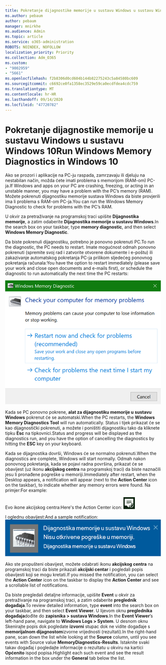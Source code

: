 ```yaml
---
title: Pokretanje dijagnostike memorije u sustavu Windows u sustavu Windows 10
ms.author: pebaum
author: pebaum
manager: mnirkhe
ms.audience: Admin
ms.topic: article
ms.service: o365-administration
ROBOTS: NOINDEX, NOFOLLOW
localization_priority: Priority
ms.collection: Adm_O365
ms.custom:
- "9002959"
- "5661"
ms.openlocfilehash: f2b8306d0cd604b144b82275243c5a84580bc609
ms.sourcegitcommit: c6692ce0fa1358ec3529e59ca0ecdfdea4cdc759
ms.translationtype: MT
ms.contentlocale: hr-HR
ms.lasthandoff: 09/14/2020
ms.locfileid: "47720782"
---
```

# <a name="run-windows-memory-diagnostics-in-windows-10"></a><span data-ttu-id="54bd8-102">Pokretanje dijagnostike memorije u sustavu Windows u sustavu Windows 10</span><span class="sxs-lookup"><span data-stu-id="54bd8-102">Run Windows Memory Diagnostics in Windows 10</span></span>

<span data-ttu-id="54bd8-103">Ako se prozori i aplikacije na PC-ju raspada, zamrzavaju ili djeluju na nestabilan način, možda ćete imati problema s memorijom (RAM-om) PC-ja.</span><span class="sxs-lookup"><span data-stu-id="54bd8-103">If Windows and apps on your PC are crashing, freezing, or acting in an unstable manner, you may have a problem with the PC’s memory (RAM).</span></span> <span data-ttu-id="54bd8-104">Možete pokrenuti dijagnostiku memorije sustava Windows da biste provjerili ima li problema s RAM-om PC-ja.</span><span class="sxs-lookup"><span data-stu-id="54bd8-104">You can run the Windows Memory Diagnostic to check for problems with the PC’s RAM.</span></span>

<span data-ttu-id="54bd8-105">U okvir za pretraživanje na programskoj traci upišite **Dijagnostika memorije**, a zatim odaberite **Dijagnostika memorije u sustavu Windows**.</span><span class="sxs-lookup"><span data-stu-id="54bd8-105">In the search box on your taskbar, type **memory diagnostic**, and then select **Windows Memory Diagnostic**.</span></span> 

<span data-ttu-id="54bd8-106">Da biste pokrenuli dijagnostiku, potrebno je ponovno pokrenuti PC.</span><span class="sxs-lookup"><span data-stu-id="54bd8-106">To run the diagnostic, the PC needs to restart.</span></span> <span data-ttu-id="54bd8-107">Imate mogućnost odmah ponovno pokrenuti (spremite svoj rad i zatvorite otvorene dokumente i e-poštu) ili zakazivanje automatskog pokretanja PC-ja prilikom sljedećeg ponovnog pokretanja računala:</span><span class="sxs-lookup"><span data-stu-id="54bd8-107">You have the option to restart immediately (please save your work and close open documents and e-mails first), or schedule the diagnostic to run automatically the next time the PC restarts:</span></span>

![Dijagnostika memorije u sustavu Windows](media/windows-memory-diagnostic.png)

<span data-ttu-id="54bd8-109">Kada se PC ponovno pokrene, **alat za dijagnostiku memorije u sustavu Windows** pokrenut će se automatski.</span><span class="sxs-lookup"><span data-stu-id="54bd8-109">When the PC restarts, the **Windows Memory Diagnostics Tool** will run automatically.</span></span> <span data-ttu-id="54bd8-110">Status i tijek prikazat će se kao dijagnostički pokrenuti, a možete i poništiti dijagnostiku tako da kliknete tipku **Esc** na tipkovnici.</span><span class="sxs-lookup"><span data-stu-id="54bd8-110">Status and progress will be displayed as the diagnostics run, and you have the option of cancelling the diagnostics by hitting the **ESC** key on your keyboard.</span></span>

<span data-ttu-id="54bd8-111">Kada se dijagnostika dovrši, Windows će se normalno pokrenuti.</span><span class="sxs-lookup"><span data-stu-id="54bd8-111">When the diagnostics are complete, Windows will start normally.</span></span>
<span data-ttu-id="54bd8-112">Odmah nakon ponovnog pokretanja, kada se pojavi radna površina, prikazat će se obavijest (uz ikonu **akcijskog centra** na programskoj traci) da biste naznačili jesu li pronađene pogreške u memoriji.</span><span class="sxs-lookup"><span data-stu-id="54bd8-112">Immediately after restart, when the Desktop appears, a notification will appear (next to the **Action Center** icon on the taskbar), to indicate whether any memory errors were found.</span></span> <span data-ttu-id="54bd8-113">Na primjer:</span><span class="sxs-lookup"><span data-stu-id="54bd8-113">For example:</span></span>

<span data-ttu-id="54bd8-114">Evo ikone akcijskog centra:</span><span class="sxs-lookup"><span data-stu-id="54bd8-114">Here's the Action Center icon:</span></span> ![Ikona akcijskog centra](media/action-center-icon.png) 

<span data-ttu-id="54bd8-116">I oglednu obavijest:</span><span class="sxs-lookup"><span data-stu-id="54bd8-116">And a sample notification:</span></span> ![Nema pogrešaka u memoriji](media/no-memory-errors.png)

<span data-ttu-id="54bd8-118">Ako ste propušteni obavijest, možete odabrati ikonu **akcijskog centra** na programskoj traci da biste prikazali **akcijski centar** i pogledali popis obavijesti koji se mogu kretati.</span><span class="sxs-lookup"><span data-stu-id="54bd8-118">If you missed the notification, you can select the **Action Center** icon  on the taskbar to display the **Action Center** and see a scrollable list of notifications.</span></span>

<span data-ttu-id="54bd8-119">Da biste pregledali detaljne informacije, upišite **Event** u okvir za pretraživanje na programskoj traci, a zatim odaberite **preglednik događaja**.</span><span class="sxs-lookup"><span data-stu-id="54bd8-119">To review detailed information, type **event** into the search box on your taskbar, and then select **Event Viewer**.</span></span> <span data-ttu-id="54bd8-120">U lijevom oknu **preglednika događaja**dođite do **zapisnika > sustava Windows**.</span><span class="sxs-lookup"><span data-stu-id="54bd8-120">In the **Event Viewer**’s left-hand pane, navigate to **Windows Logs > System**.</span></span> <span data-ttu-id="54bd8-121">U desnom oknu Skenirajte popis dok pogledate **izvorni** stupac dok ne vidite događaje s **memorijalnom dijagnostom**izvorne vrijednosti (rezultati).</span><span class="sxs-lookup"><span data-stu-id="54bd8-121">In the right-hand pane, scan down the list while looking at the **Source** column, until you see events with Source value **MemoryDiagnostics-Results**.</span></span> <span data-ttu-id="54bd8-122">Istaknite svaki takav događaj i pogledajte informacije o rezultatu u okviru na kartici **Općenito** ispod popisa.</span><span class="sxs-lookup"><span data-stu-id="54bd8-122">Highlight each such event and see the result information in the box under the **General** tab below the list.</span></span>
